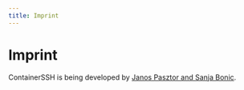 ```yaml
---
title: Imprint
---
```


<h1>Imprint</h1>

ContainerSSH is being developed by <a href="https://pasztor.at/">Janos Pasztor and Sanja Bonic</a>.